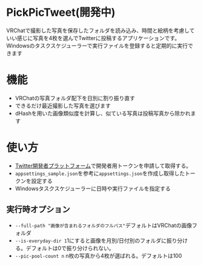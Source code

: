# PickPicTweet(開発中)
VRChatで撮影した写真を保存したフォルダを読み込み、時間と絵柄を考慮していい感じに写真を4枚を選んでTwitterに投稿するアプリケーションです。
Windowsのタスクスケジューラーで実行ファイルを登録すると定期的に実行できます

# 機能
- VRChatの写真フォルダ配下を日別に割り振り直す
- できるだけ最近撮影した写真を選びます
- dHashを用いた画像類似度を計算し、似ている写真は投稿写真から除かれます

# 使い方
- [Twitter開発者プラットフォーム](https://developer.twitter.com/ja/docs/twitter-ads-api/getting-started)で開発者用トークンを申請して取得する。
- `appsettings_sample.json`を参考に`appsettings.json`を作成し取得したトークンを設定する
- Windowsタスクスケジューラーに日時や実行ファイルを指定する

## 実行時オプション
- `--full-path "画像が含まれるフォルダのフルパス"`デフォルトはVRChatの画像フォルダ
- `--is-everyday-dir 1`1にすると画像を月別/日付別のフォルダに振り分ける。デフォルトは0で振り分けられない。
- `--pic-pool-count n` n枚の写真から4枚が選ばれる。デフォルトは100